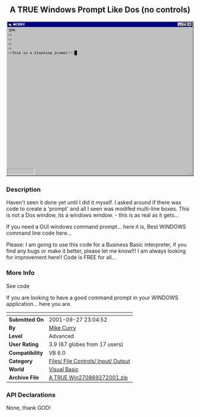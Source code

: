 ﻿<div align="center">

## A TRUE Windows Prompt Like Dos \(no controls\)

<img src="PIC2001927231340229.jpg">
</div>

### Description

Haven't seen it done yet until I did it myself. I asked around if there was code to create a 'prompt' and all I seen was modifed multi-line boxes. This is not a Dos window, its a windows window. - this is as real as it gets...

If you need a GUI windows command prompt... here it is, Best WINDOWS command line code here...

Please: I am going to use this code for a Business Basic interpreter, if you find any bugs or make it better, please let me know!!! I am always looking for improvement here!! Code is FREE for all...
 
### More Info
 
See code

If you are looking to have a good command prompt in your WINDOWS application... here you are.


<span>             |<span>
---                |---
**Submitted On**   |2001-09-27 23:04:52
**By**             |[Mike Curry](https://github.com/Planet-Source-Code/PSCIndex/blob/master/ByAuthor/mike-curry.md)
**Level**          |Advanced
**User Rating**    |3.9 (67 globes from 17 users)
**Compatibility**  |VB 6\.0
**Category**       |[Files/ File Controls/ Input/ Output](https://github.com/Planet-Source-Code/PSCIndex/blob/master/ByCategory/files-file-controls-input-output__1-3.md)
**World**          |[Visual Basic](https://github.com/Planet-Source-Code/PSCIndex/blob/master/ByWorld/visual-basic.md)
**Archive File**   |[A TRUE Win270869272001\.zip](https://github.com/Planet-Source-Code/mike-curry-a-true-windows-prompt-like-dos-no-controls__1-27604/archive/master.zip)

### API Declarations

None, thank GOD!





